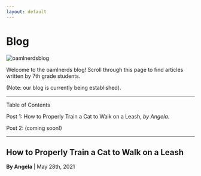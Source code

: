 ```yaml
---
layout: default
---
```


# Blog

![oamlnerdsblog](https://user-images.githubusercontent.com/48270916/118755574-95ae8a80-b815-11eb-90c8-3d259efe6c85.png)

Welcome to the oamlnerds blog! Scroll through this page to find articles written by 7th grade students.

(Note: our blog is currently being established).

* * *

Table of Contents


Post 1: How to Properly Train a Cat to Walk on a Leash, *by Angela*.

Post 2: (coming soon!)

* * * 


## How to Properly Train a Cat to Walk on a Leash

**By Angela** | May 28th, 2021
